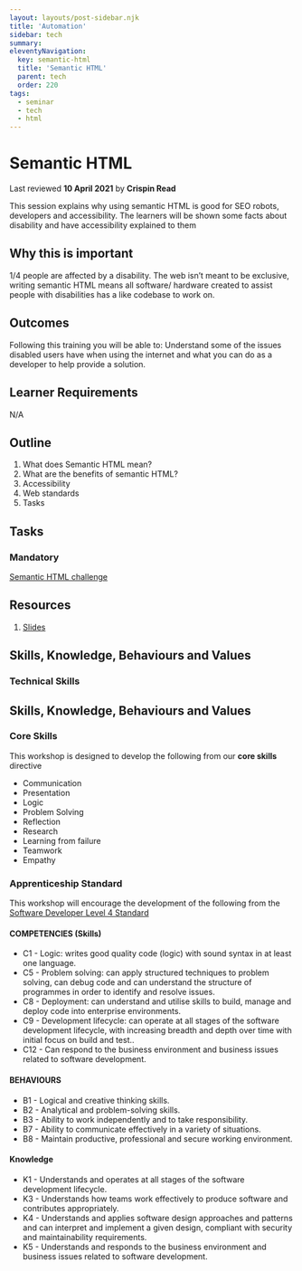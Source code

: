 ```yaml
---
layout: layouts/post-sidebar.njk
title: 'Automation'
sidebar: tech
summary:
eleventyNavigation:
  key: semantic-html
  title: 'Semantic HTML'
  parent: tech
  order: 220
tags:
  - seminar
  - tech
  - html
---
```


# Semantic HTML

Last reviewed **10 April 2021** by **Crispin Read**

This session explains why using semantic HTML is good for SEO robots, developers and accessibility. The learners will be shown some facts about disability and have accessibility explained to them

## **Why this is important**

1/4 people are affected by a disability. The web isn’t meant to be exclusive, writing semantic HTML means all software/ hardware created to assist people with disabilities has a like codebase to work on.

## **Outcomes**

Following this training you will be able to: Understand some of the issues disabled users have when using the internet and what you can do as a developer to help provide a solution.

## **Learner Requirements**

N/A

## **Outline**

1. What does Semantic HTML mean?
2. What are the benefits of semantic HTML?
3. Accessibility
4. Web standards
5. Tasks

## **Tasks**

### **Mandatory**

[Semantic HTML challenge ]()

## **Resources**

1. [Slides](https://docs.google.com/presentation/d/1WZ2Z5Xy1QbVpq9SgJ6zPZZddG2UDfSIu0rKN-0n_vXk/edit?usp=sharing, 'Lecture Slides')

## Skills, Knowledge, Behaviours and Values

### Technical Skills

## Skills, Knowledge, Behaviours and Values

### Core Skills

This workshop is designed to develop the following from our **core skills** directive

- Communication
- Presentation
- Logic
- Problem Solving
- Reflection
- Research
- Learning from failure
- Teamwork
- Empathy

### Apprenticeship Standard

This workshop will encourage the development of the following from the [Software Developer Level 4 Standard](https://www.instituteforapprenticeships.org/apprenticeship-standards/software-developer/)

#### COMPETENCIES (Skills)

- C1 - Logic: writes good quality code (logic) with sound syntax in at least one language.
- C5 - Problem solving: can apply structured techniques to problem solving, can debug code and can understand the structure of programmes in order to identify and resolve issues.
- C8 - Deployment: can understand and utilise skills to build, manage and deploy code into enterprise environments.
- C9 - Development lifecycle: can operate at all stages of the software development lifecycle, with increasing breadth and depth over time with initial focus on build and test..
- C12 - Can respond to the business environment and business issues related to software development.

#### BEHAVIOURS

- B1 - Logical and creative thinking skills.
- B2 - Analytical and problem-solving skills.
- B3 - Ability to work independently and to take responsibility.
- B7 - Ability to communicate effectively in a variety of situations.
- B8 - Maintain productive, professional and secure working environment.

#### Knowledge

- K1 - Understands and operates at all stages of the software development lifecycle.
- K3 - Understands how teams work effectively to produce software and contributes appropriately.
- K4 - Understands and applies software design approaches and patterns and can interpret and implement a given design, compliant with security and maintainability requirements.
- K5 - Understands and responds to the business environment and business issues related to software development.
